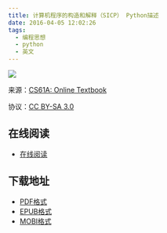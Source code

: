 ```yaml
---
title: 计算机程序的构造和解释（SICP） Python描述 
date: 2016-04-05 12:02:26
tags:
  - 编程思想
  - python
  - 英文
---
```


![](https://ek8whxe.cloudimg.io/s/width/226/https://www.gitbook.com/cover/book/wizardforcel/sicp-in-python.jpg)

来源：[CS61A: Online Textbook](http://www-inst.eecs.berkeley.edu/~cs61a/sp12/book/)

协议：[CC BY-SA 3.0](http://creativecommons.org/licenses/by-sa/3.0/)

<!--more-->

## 在线阅读 ##

+ [在线阅读](https://www.gitbook.com/book/wizardforcel/sicp-in-python/details)

## 下载地址 ##

+ [PDF格式](https://www.gitbook.com/download/pdf/book/wizardforcel/sicp-in-python)
+ [EPUB格式](https://www.gitbook.com/download/epub/book/wizardforcel/sicp-in-python)
+ [MOBI格式](https://www.gitbook.com/download/mobi/book/wizardforcel/sicp-in-python)
